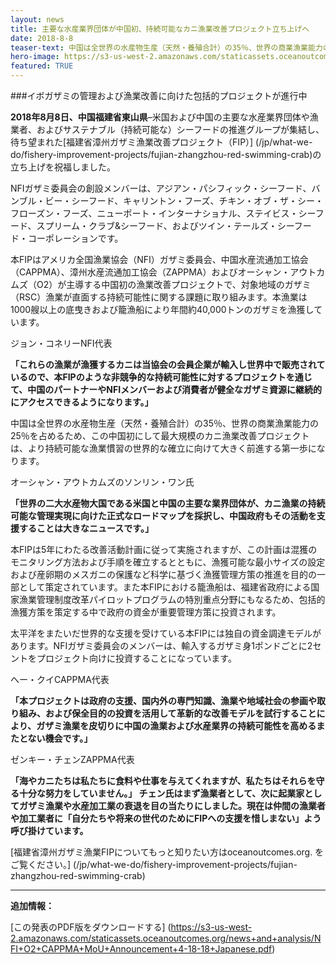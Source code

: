 ```yaml
---
layout: news
title: 主要な水産業界団体が中国初、持続可能なカニ漁業改善プロジェクト立ち上げへ
date: 2018-8-8
teaser-text: 中国は全世界の水産物生産（天然・養殖合計）の35％、世界の商業漁業能力の25％を占めるため、この中国初にして最大規模のカニ漁業改善プロジェクトは、より持続可能な漁業慣習の世界的な確立に向けて大きく前進する第一歩になります。
hero-image: https://s3-us-west-2.amazonaws.com/staticassets.oceanoutcomes.org/news+and+analysis/hero+images/fujian-zhangzhou-red-swimming-crab-launch-hero.jpg
featured: TRUE
---
```

###イボガザミの管理および漁業改善に向けた包括的プロジェクトが進行中

**2018年8月8日、中国福建省東山県**–米国および中国の主要な水産業界団体や漁業者、およびサステナブル（持続可能な）シーフードの推進グループが集結し、待ち望まれた[福建省漳州ガザミ漁業改善プロジェクト（FIP）] (/jp/what-we-do/fishery-improvement-projects/fujian-zhangzhou-red-swimming-crab)の立ち上げを祝福しました。

NFIガザミ委員会の創設メンバーは、アジアン・パシフィック・シーフード、バンブル・ビー・シーフード、キャリントン・フーズ、チキン・オブ・ザ・シー・フローズン・フーズ、ニューポート・インターナショナル、ステイビス・シーフード、スプリーム・クラブ&シーフード、およびツイン・テールズ・シーフード・コーポレーションです。

本FIPはアメリカ全国漁業協会（NFI）ガザミ委員会、中国水産流通加工協会（CAPPMA）、漳州水産流通加工協会（ZAPPMA）およびオーシャン・アウトカムズ（O2）が主導する中国初の漁業改善プロジェクトで、対象地域のガザミ（RSC）漁業が直面する持続可能性に関する課題に取り組みます。本漁業は1000艘以上の底曳きおよび籠漁船により年間約40,000トンのガザミを漁獲しています。

ジョン・コネリーNFI代表  

**「これらの漁業が漁獲するカニは当協会の会員企業が輸入し世界中で販売されているので、本FIPのような非競争的な持続可能性に対するプロジェクトを通じて、中国のパートナーやNFIメンバーおよび消費者が健全なガザミ資源に継続的にアクセスできるようになります。」**

中国は全世界の水産物生産（天然・養殖合計）の35％、世界の商業漁業能力の25％を占めるため、この中国初にして最大規模のカニ漁業改善プロジェクトは、より持続可能な漁業慣習の世界的な確立に向けて大きく前進する第一歩になります。

オーシャン・アウトカムズのソンリン・ワン氏 

**「世界の二大水産物大国である米国と中国の主要な業界団体が、カニ漁業の持続可能な管理実現に向けた正式なロードマップを採択し、中国政府もその活動を支援することは大きなニュースです。」**

本FIPは5年にわたる改善活動計画に従って実施されますが、この計画は混獲のモニタリング方法および手順を確立するとともに、漁獲可能な最小サイズの設定および産卵期のメスガニの保護など科学に基づく漁獲管理方策の推進を目的の一部として策定されています。また本FIPにおける籠漁船は、福建省政府による国家漁業管理制度改革パイロットプログラムの特別重点分野にもなるため、包括的漁獲方策を策定する中で政府の資金が重要管理方策に投資されます。

太平洋をまたいだ世界的な支援を受けている本FIPには独自の資金調達モデルがあります。NFIガザミ委員会のメンバーは、輸入するガザミ身1ポンドごとに2セントをプロジェクト向けに投資することになっています。

へー・クイCAPPMA代表  

**「本プロジェクトは政府の支援、国内外の専門知識、漁業や地域社会の参画や取り組み、および保全目的の投資を活用して革新的な改善モデルを試行することにより、ガザミ漁業を皮切りに中国の漁業および水産業界の持続可能性を高めるまたとない機会です。」**

ゼンキー・チェンZAPPMA代表  

**「海やカニたちは私たちに食料や仕事を与えてくれますが、私たちはそれらを守る十分な努力をしていません。」
チェン氏はまず漁業者として、次に起業家としてガザミ漁業や水産加工業の衰退を目の当たりにしました。現在は仲間の漁業者や加工業者に「自分たちや将来の世代のためにFIPへの支援を惜しまない」よう呼び掛けています。**

[福建省漳州ガザミ漁業FIPについてもっと知りたい方はoceanoutcomes.org. をご覧ください。] (/jp/what-we-do/fishery-improvement-projects/fujian-zhangzhou-red-swimming-crab)

----

**追加情報：**

[この発表のPDF版をダウンロードする] (https://s3-us-west-2.amazonaws.com/staticassets.oceanoutcomes.org/news+and+analysis/NFI+O2+CAPPMA+MoU+Announcement+4-18-18+Japanese.pdf)
